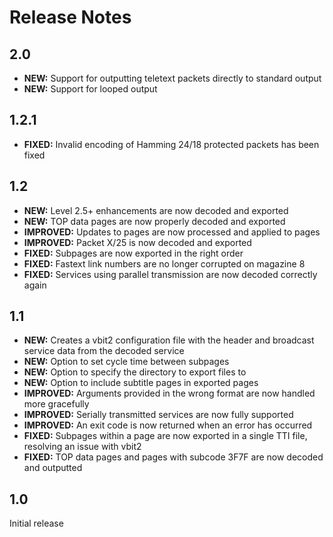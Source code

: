 Release Notes
=============

2.0
---

* **NEW:** Support for outputting teletext packets directly to standard output
* **NEW:** Support for looped output

1.2.1
-----

* **FIXED:** Invalid encoding of Hamming 24/18 protected packets has been fixed

1.2
---

* **NEW:** Level 2.5+ enhancements are now decoded and exported
* **NEW:** TOP data pages are now properly decoded and exported
* **IMPROVED:** Updates to pages are now processed and applied to pages
* **IMPROVED:** Packet X/25 is now decoded and exported
* **FIXED:** Subpages are now exported in the right order
* **FIXED:** Fastext link numbers are no longer corrupted on magazine 8
* **FIXED:** Services using parallel transmission are now decoded correctly again

1.1
---

* **NEW:** Creates a vbit2 configuration file with the header and broadcast service data from the decoded service
* **NEW:** Option to set cycle time between subpages
* **NEW:** Option to specify the directory to export files to
* **NEW:** Option to include subtitle pages in exported pages
* **IMPROVED:** Arguments provided in the wrong format are now handled more gracefully
* **IMPROVED:** Serially transmitted services are now fully supported
* **IMPROVED:** An exit code is now returned when an error has occurred
* **FIXED:** Subpages within a page are now exported in a single TTI file, resolving an issue with vbit2
* **FIXED:** TOP data pages and pages with subcode 3F7F are now decoded and outputted

1.0
---

Initial release